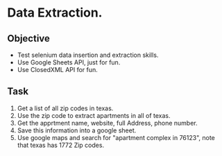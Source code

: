 ﻿# Data Extraction.

## Objective

- Test selenium data insertion and extraction skills.
- Use Google Sheets API, just for fun.
- Use ClosedXML API for fun.

## Task

1. Get a list of all zip codes in texas.
2. Use the zip code to extract apartments in all of texas.
3. Get the apprtment name, website, full Address, phone number.
4. Save this information into a google sheet.
5. Use google maps and search for "apartment complex in 76123", note that texas has 1772 Zip codes.
